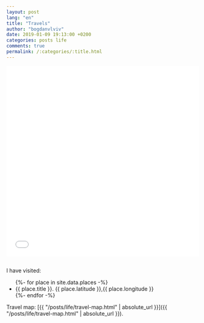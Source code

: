 ```yaml
---
layout: post
lang: "en"
title: "Travels"
author: "bogdanvlviv"
date: 2019-01-09 19:13:00 +0200
categories: posts life
comments: true
permalink: /:categories/:title.html
---
```


<iframe id="travel-map" src="{{ "/posts/life/travel-map.html" | absolute_url }}">
</iframe>

<style>
  #travel-map {
    min-height: 500px;
    width: 100%;
    border: 0;
    margin-bottom: 15px;
  }
</style>

I have visited:
<ul>
  {%- for place in site.data.places -%}
  <li>
    {{ place.title }}. {{ place.latitude }},{{ place.longitude }}
  </li>
  {%- endfor -%}
</ul>

Travel map: [{{ "/posts/life/travel-map.html" | absolute_url }}]({{ "/posts/life/travel-map.html" | absolute_url }}).
